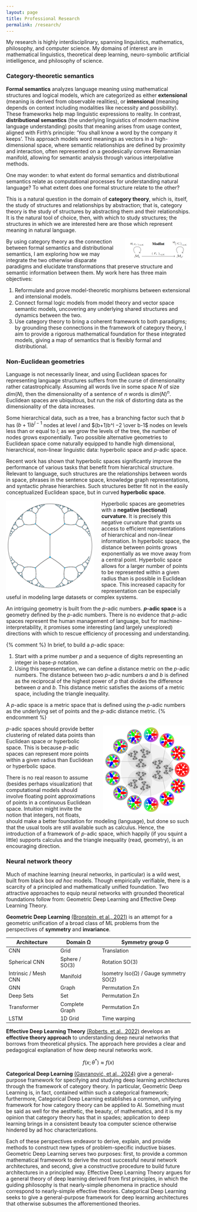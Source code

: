```yaml
---
layout: page
title: Professional Research
permalink: /research/
---
```


My research is highly interdisciplinary, spanning linguistics, mathematics, philosophy, and computer science. My domains of interest are in mathematical linguistics, theoretical deep learning, neuro-symbolic artificial intielligence, and philosophy of science.

### Category-theoretic semantics

**Formal semantics** analyzes language meaning using mathematical structures and logical models, which are categorized as either **extensional** (meaning is derived from observable realities), or **intensional** (meaning depends on context including modalities like necessity and possibility). These frameworks help map linguistic expressions to reality. In contrast, **distributional semantics** (the underlying linguistics of modern machine language understanding) posits that meaning arises from usage context, aligned with Firth’s principle: ‘You shall know a word by the company it keeps’. This approach models word meanings as vectors in a high-dimensional space, where semantic relationships are defined by proximity and interaction, often represented on a geodesically convex Riemannian manifold, allowing for semantic analysis through various interpolative methods.

One may wonder: to what extent do formal semantics and distributional semantics relate as computational processes for understanding natural language? To what extent does one formal structure relate to the other?

This is a natural question in the domain of **category theory**, which is, itself, the study of structures and relationships by abstraction; that is, category theory is the study of structures by abstracting them and their relationships. It is the natural tool of choice, then, with which to study structures; the structures in which we are interested here are those which represent meaning in natural language.

<img src="/assets/modint.png" alt="Category of formal models" style="float: right; margin-left: 20px; width: 180px;">

By using category theory as the connection between formal semantics and distributional semantics, I am exploring how we may integrate the two otherwise disparate paradigms and elucidate transformations that preserve structure and semantic information between them. My work here has three main objectives:

1. Reformulate and prove model-theoretic morphisms between extensional and intensional models.
2. Connect formal logic models from model theory and vector space semantic models, uncovering any underlying shared structures and dynamics between the two.
3. Use category theory to bring a coherent framework to both paradigms; by grounding these connections in the framework of category theory, I aim to provide a rigorous mathematical foundation for these integrated models, giving a map of semantics that is flexibly formal and distributional.

### Non-Euclidean geometries

Language is not necessarily linear, and using Euclidean spaces for representing language structures suffers from the curse of dimensionality rather catastrophically. Assuming all words live in some space $N$ of size $dim(N)$, then the dimensionality of a sentence of $n$ words is $dim(N)^n$. Euclidean spaces are ubiquitous, but run the risk of distorting data as the dimensionality of the data increases. 

Some hierarchical data, such as a tree, has a branching factor such that $b$ has $(b + 1)b^{l-1}$ nodes at level $l$ and $(b+1)b^l −2 \over b-1$ nodes on levels less than or equal to $l$; as we grow the levels of the tree, the number of nodes grows exponentially. Two possible alternative geometries to Euclidean space come naturally equipped to handle high dimensional, hierarchical, non-linear linguistic data: hyperbolic space and $p$-adic space.

Recent work has shown that hyperbolic spaces significantly improve the performance of various tasks that benefit from hierarchical structure. Relevant to language, such structures are the relationships between words in space, phrases in the sentence space, knowledge graph representations, and syntactic phrase hierarchies. Such structures better fit not in the easily conceptualized Euclidean space, but in curved **hyperbolic space**.

<img src="/assets/hyperbolic.png" alt="Hyperbolic space" style="float: left; margin-right: 20px; width: 240px;">

Hyperbolic spaces are geometries with a **negative (sectional) curvature**. It is precisely this negative curvature that grants us access to efficient representations of hierarchical and non-linear information. In hyperbolic space, the distance between points grows exponentially as we move away from a central point. Hyperbolic space allows for a larger number of points to be represented within a given radius than is possible in Euclidean space. This increased capacity for representation can be especially useful in modeling large datasets or complex systems.

An intriguing geometry is built from the $p$-adic numbers. **$p$-adic space** is a geometry defined by the $p$-adic numbers. There is no evidence that $p$-adic spaces represent the human management of language, but for machine-interpretability, it promises some interesting (and largely unexplored) directions with which to rescue efficiency of processing and understanding.

{% comment %}
In brief, to build a $p$-adic space:

1. Start with a prime number $p$ and a sequence of digits representing an integer in base-$p$ notation.
2. Using this representation, we can define a distance metric on the $p$-adic numbers. The distance between two $p$-adic numbers $a$ and $b$ is defined as the reciprocal of the highest power of $p$ that divides the difference between $a$ and $b$. This distance metric satisfies the axioms of a metric space, including the triangle inequality.

A $p$-adic space is a metric space that is defined using the $p$-adic numbers as the underlying set of points and the $p$-adic distance metric.
{% endcomment %}

<img src="/assets/padic.png" alt="3-adic space" style="float: right; margin-left: 20px; width: 240px;">

$p$-adic spaces should provide better clustering of related data points than Euclidean space or hyperbolic space. This is because $p$-adic spaces can represent more points within a given radius than Euclidean or hyperbolic space.

There is no real reason to assume (besides perhaps visualization) that computational models should involve floating point approximations of points in a continuous Euclidean space. Intuition might invite the notion that integers, not floats, should make a better foundation for modeling (language), but done so such that the usual tools are still available such as calculus. Hence, the introduction of a framework of $p$-adic space, which happily (if you squint a little) supports calculus and the triangle inequality (read, geometry), is an encouraging direction.

### Neural network theory

Much of machine learning (neural networks, in particular) is a wild west, built from black box _ad hoc_ models. Though empirically verifiable, there is a scarcity of a principled and mathematically unified foundation. Two attractive approaches to equip neural networks with grounded theoretical foundations follow from: Geometric Deep Learning and Effective Deep Learning Theory.

**Geometric Deep Learning** [(Bronstein, et al., 2021)](https://arxiv.org/abs/2104.13478) is an attempt for a geometric unification of a broad class of ML problems from the perspectives of **symmetry** and **invariance**. 

| Architecture          | Domain Ω           | Symmetry group G                  |
|-----------------------|--------------------|----------------------------------|
| CNN                   | Grid               | Translation                       |
| Spherical CNN         | Sphere / SO(3)     | Rotation SO(3)                    |
| Intrinsic / Mesh CNN  | Manifold           | Isometry Iso(Ω) / Gauge symmetry SO(2) |
| GNN                   | Graph              | Permutation Σn                   |
| Deep Sets             | Set                | Permutation Σn                   |
| Transformer           | Complete Graph     | Permutation Σn                   |
| LSTM                  | 1D Grid            | Time warping                      |

**Effective Deep Learning Theory** [(Roberts, et al., 2022)](https://arxiv.org/abs/2106.10165) develops an **effective theory approach** to understanding deep neural networks that borrows from theoretical physics. The approach here provides a clear and pedagogical explanation of how deep neural networks work. 

$$f(x; θ^*) ≈ f (x)$$

**Categorical Deep Learning** [(Gavranović, et al., 2024)](https://arxiv.org/abs/2402.15332) give a general-purpose framework for specifying and studying deep learning architectures through the framework of category theory. In particular, Geometric Deep Learning is, in fact, contained within such a categorical framework; furthermore, Categorical Deep Learning establishes a common, unifying framework for how category theory can be applied to AI. Something must be said as well for the aesthetic, the beauty, of mathematics, and it is my opinion that category theory has that in spades; application to deep learning brings in a consistent beauty toa  computer science otherwise hindered by ad hoc characterizations.

Each of these perspectives endeavor to derive, explain, and provide methods to construct new types of problem-specific inductive biases. Geometric Deep Learning serves two purposes: first, to provide a common mathematical framework to derive the most successful neural network architectures, and second, give a constructive procedure to build future architectures in a principled way. Effective Deep Learning Theory argues for a general theory of deep learning derived from first principles, in which the guiding philosophy is that nearly-simple phenomena in practice should correspond to nearly-simple effective theories. Categorical Deep Learning seeks to give a general-purpose framework for deep learning architectures that otherwise subsumes the afforementioned theories.

